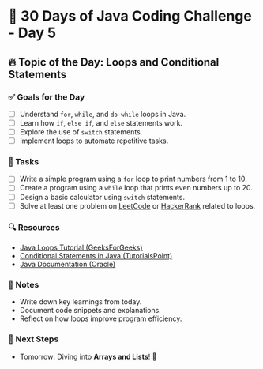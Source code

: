 # 🚀 30 Days of Java Coding Challenge - Day 5

## 🔥 Topic of the Day: Loops and Conditional Statements

### ✅ Goals for the Day
- [ ] Understand `for`, `while`, and `do-while` loops in Java.
- [ ] Learn how `if`, `else if`, and `else` statements work.
- [ ] Explore the use of `switch` statements.
- [ ] Implement loops to automate repetitive tasks.

### 📝 Tasks
- [ ] Write a simple program using a `for` loop to print numbers from 1 to 10.
- [ ] Create a program using a `while` loop that prints even numbers up to 20.
- [ ] Design a basic calculator using `switch` statements.
- [ ] Solve at least one problem on [LeetCode](https://leetcode.com/) or [HackerRank](https://www.hackerrank.com/) related to loops.

### 🔍 Resources
- [Java Loops Tutorial (GeeksForGeeks)](https://www.geeksforgeeks.org/loops-in-java/)
- [Conditional Statements in Java (TutorialsPoint)](https://www.tutorialspoint.com/java/java_decision_making.htm)
- [Java Documentation (Oracle)](https://docs.oracle.com/javase/tutorial/java/nutsandbolts/if.html)

### 📌 Notes
- Write down key learnings from today.
- Document code snippets and explanations.
- Reflect on how loops improve program efficiency.

### 🔄 Next Steps
- Tomorrow: Diving into **Arrays and Lists**! 🚀